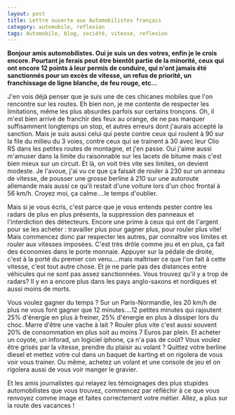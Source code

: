 ```yaml
---
layout: post
title: Lettre ouverte aux Automobilistes français
category: automobile, reflexion
tags: Automobile, blog, société, vitesse, reflexion
---
```

**Bonjour amis automobilistes. Oui je suis un des votres, enfin je le crois encore. Pourtant je ferais peut être bientôt partie de la minorité, ceux qui ont encore 12 points à leur permis de conduire, qui n'ont jamais été sanctionnés pour un excès de vitesse, un refus de priorité, un franchissage de ligne blanche, de feu rouge, etc...**

J'en vois déjà penser que je suis une de ces chicanes mobiles que l'on rencontre sur les routes. Eh bien non, je me contente de respecter les limitations, même les plus absurdes parfois sur certains tronçons. Oh, il m'est bien arrivé de franchir des feux au orange, de ne pas marquer suffisamment longtemps un stop, et autres erreurs dont j'aurais accepté la sanction. Mais je suis aussi celui qui peste contre ceux qui roulent à 90 sur la file du milieu du 3 voies, contre ceux qui se trainent à 30 avec leur Clio RS dans les petites routes de montagne, et j'en passe. Oui j'aime aussi m'amuser dans la limite du raisonnable sur les lacets de bitume mais c'est bien mieux sur un circuit. Et là, on voit très vite ses limites, on devient modeste. Je l'avoue, j'ai vu ce que ça faisait de rouler à 230 sur un anneau de vitesse, de pousser une grosse berline à 210 sur une autoroute allemande mais aussi ce qu'il restait d'une voiture lors d'un choc frontal à 56 km/h. Croyez moi, ça calme....le temps d'oublier.

Mais si je vous écris, c'est parce que je vous entends pester contre les radars de plus en plus présents, la suppression des panneaux et l'interdiction des détecteurs. Encore une prime à ceux qui ont de l'argent pour se les acheter : travailler plus pour gagner plus, pour rouler plus vite! Mais commencez donc par respecter les autres, par connaître vos limites et rouler aux vitesses imposées. C'est très drôle comme jeu et en plus, ça fait des économies dans le porte monnaie. Appuyer sur la pédale de droite, c'est à la porté du premier con venu....mais maîtriser ce que l'on fait à cette vitesse, c'est tout autre chose. Et je ne parle pas des distances entre véhicules qui ne sont pas assez sanctionnées.
Vous trouvez qu'il y a trop de radars? Il y en a encore plus dans les pays anglo-saxons et nordiques et aussi moins de morts.

Vous voulez gagner du temps ? Sur un Paris-Normandie, les 20 km/h de plus ne vous font gagner que 12 minutes....12 petites minutes qui rajoutent 25% d'énergie en plus à freiner, 25% d'énergie en plus à dissiper lors du choc.
Marre d'être une vache à lait ? Rouler plus vite c'est aussi souvent  20% de consommation en plus soit au moins 7 Euros par plein. Et acheter un coyote, un inforad, un logiciel iphone, ça n'a pas de coût?
Vous voulez être grisés par la vitesse, prendre du plaisir au volant ? Quittez votre berline diesel et mettez votre cul dans un baquet de karting et on rigolera de vous voir vous trainer. Ou même, achetez un volant et une console de jeu et on rigolera aussi de vous voir manger le gravier.

Et les amis journalistes qui relayez les témoignages des plus stupides automobilistes que vous trouvez, commencez par réfléchir à ce que vous renvoyez comme image et faites correctement votre métier.
Allez, a plus sur la route des vacances !

